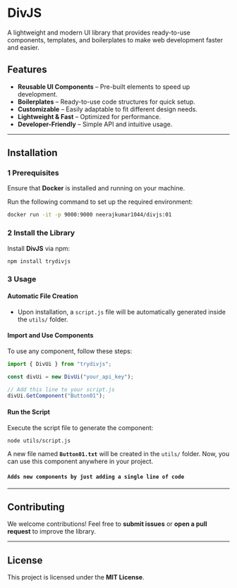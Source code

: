 # DivJS

A lightweight and modern UI library that provides ready-to-use components, templates, and boilerplates to make web development faster and easier.

## Features
- **Reusable UI Components** – Pre-built elements to speed up development.
- **Boilerplates** – Ready-to-use code structures for quick setup.
- **Customizable** – Easily adaptable to fit different design needs.
- **Lightweight & Fast** – Optimized for performance.
- **Developer-Friendly** – Simple API and intuitive usage.

---

## Installation

### 1️ Prerequisites
Ensure that **Docker** is installed and running on your machine.

Run the following command to set up the required environment:
```sh
docker run -it -p 9000:9000 neerajkumar1044/divjs:01
```

### 2️ Install the Library
Install **DivJS** via npm:
```sh
npm install trydivjs
```

### 3️ Usage

####  Automatic File Creation
- Upon installation, a `script.js` file will be automatically generated inside the `utils/` folder.

####  Import and Use Components
To use any component, follow these steps:

```javascript
import { DivUi } from "trydivjs";

const divUi = new DivUi("your_api_key");

// Add this line to your script.js
divUi.GetComponent("Button01");
```

#### Run the Script
Execute the script file to generate the component:
```sh
node utils/script.js
```

A new file named **`Button01.txt`** will be created in the `utils/` folder. Now, you can use this component anywhere in your project.

#### `Adds new components by just adding a single line of code`

---

##  Contributing
We welcome contributions! Feel free to **submit issues** or **open a pull request** to improve the library.

---

##  License
This project is licensed under the **MIT License**.

